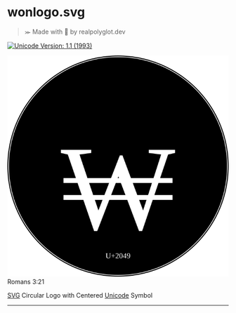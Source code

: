 # wonlogo.svg
>⪼ Made with 💜 by realpolyglot.dev

[![Unicode Version: 1.1 (1993)](https://img.shields.io/badge/Unicode%20Version-1.1%20(1993)-blue)](https://www.unicode.org/versions/Unicode1.1.0/)

![](./index.svg)
Romans 3:21

[SVG][] Circular Logo with Centered [Unicode][] Symbol

---
[SVG]: https://www.w3.org/Graphics/SVG/
[Unicode]: https://unicode-table.com/en/20A9/
